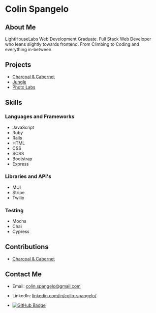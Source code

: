 # Colin Spangelo


## About Me

LightHouseLabs Web Development Graduate. Full Stack Web Developer who leans slightly towards frontend. From Climbing to Coding and everything in-between.

## Projects

- [Charcoal & Cabernet](https://github.com/codingMadeSimple/Charcoal-Cabernet)
- [Jungle](https://github.com/codingMadeSimple/jungle)
- [Photo Labs](https://github.com/codingMadeSimple/lastPhotoLabs)

## Skills

### Languages and Frameworks
- JavaScript
- Ruby
- Rails
- HTML
- CSS
- SCSS
- Bootstrap
- Express

### Libraries and API's
- MUI
- Stripe
- Twilio

### Testing
- Mocha
- Chai
- Cypress
## Contributions

- [Charcoal & Cabernet](https://github.com/codingMadeSimple/Charcoal-Cabernet)

## Contact Me

- Email: colin.spangelo@gmail.com
- LinkedIn: [linkedin.com/in/colin-spangelo/](https://linkedin.com/in/your-username)

- [![GitHub Badge](https://img.shields.io/github/followers/codingMadeSimple?label=Follow&style=social)](https://github.com/codingMadeSimple)
<!--
**codingMadeSimple/codingMadeSimple** is a ✨ _special_ ✨ repository because its `README.md` (this file) appears on your GitHub profile.

Here are some ideas to get you started:

- 🔭 I’m currently working on ...
- 🌱 I’m currently learning ...
- 👯 I’m looking to collaborate on ...
- 🤔 I’m looking for help with ...
- 💬 Ask me about ...
- 📫 How to reach me: ...
- 😄 Pronouns: ...
- ⚡ Fun fact: ...
-->
